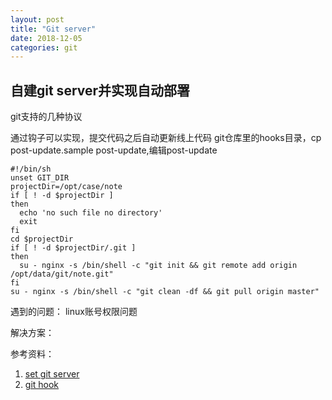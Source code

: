 ```yaml
---
layout: post
title: "Git server"
date: 2018-12-05 
categories: git
---
```

## 自建git server并实现自动部署
git支持的几种协议

通过钩子可以实现，提交代码之后自动更新线上代码
git仓库里的hooks目录，cp post-update.sample post-update,编辑post-update
```
#!/bin/sh
unset GIT_DIR
projectDir=/opt/case/note
if [ ! -d $projectDir ]
then
  echo 'no such file no directory'
  exit
fi
cd $projectDir
if [ ! -d $projectDir/.git ]
then
  su - nginx -s /bin/shell -c "git init && git remote add origin /opt/data/git/note.git"
fi
su - nginx -s /bin/shell -c "git clean -df && git pull origin master"
```

遇到的问题：
linux账号权限问题

解决方案：


参考资料：
1. [set git server](https://git-scm.com/book/en/v2/Git-on-the-Server-Setting-Up-the-Server)
1. [git hook](https://git-scm.com/book/en/v2/Customizing-Git-Git-Hooks)
